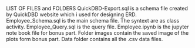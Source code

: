 LIST OF FILES and FOLDERS
QuickDBD-Export.sql is a schema file created by QuickDBD website which i used for designing ERD.
Employee_Schema.sql is the main schema file. The syntext are as class activity.
Employee_Query.sql is the query file.
Employee.ipynb is the jupyter note book file for bonus part.
Folder images contain the saved image of the plots form bonus part.
Data folder contains all the .csv data files.

